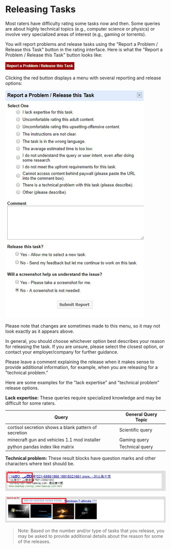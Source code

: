 # Releasing Tasks

Most raters have difficulty rating some tasks now and then. Some queries are about highly technical topics (e.g., computer science or physics) or involve very specialized areas of interest (e.g., gaming or torrents).

You will report problems and release tasks using the "Report a Problem / Release this Task" button in the rating interface. Here is what the "Report a Problem / Release this Task" button looks like:

![](../images/img850.jpg)

Clicking the red button displays a menu with several reporting and release options:

![](../images/img851.jpg)

Please note that changes are sometimes made to this menu, so it may not look exactly as it appears above.

In general, you should choose whichever option best describes your reason for releasing the task. If you are unsure, please select the closest option, or contact your employer/company for further guidance.

Please leave a comment explaining the release when it makes sense to provide additional information, for example, when you are releasing for a "technical problem."

Here are some examples for the "lack expertise" and "technical problem" release options.

**Lack expertise:** These queries require specialized knowledge and may be difficult for some raters.

Query|General Query Topic
---|---
<span class="query">cortisol secretion shows a blank pattern of secretion</span>|Scientific query
<span class="query">minecraft gun and vehicles 1.1 mod installer</span>|Gaming query
<span class="query">python pandas index like matrix</span>|Technical query

**Technical problem:** These result blocks have question marks and other characters where text should be.

![](../images/img853.jpg)

![](../images/img854.jpg)

> Note: Based on the number and/or type of tasks that you release, you may be asked to provide additional details about the reason for some of the releases.
